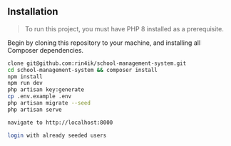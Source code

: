  ## Installation
 
 
 > To run this project, you must have PHP 8 installed as a prerequisite.

 Begin by cloning this repository to your machine, and installing all Composer dependencies.
 
 ```bash
 clone git@github.com:rin4ik/school-management-system.git
 cd school-management-system && composer install
 npm install
 npm run dev
 php artisan key:generate
 cp .env.example .env
 php artisan migrate --seed
 php artisan serve

 navigate to http://localhost:8000

 login with already seeded users
 ``` 
 
